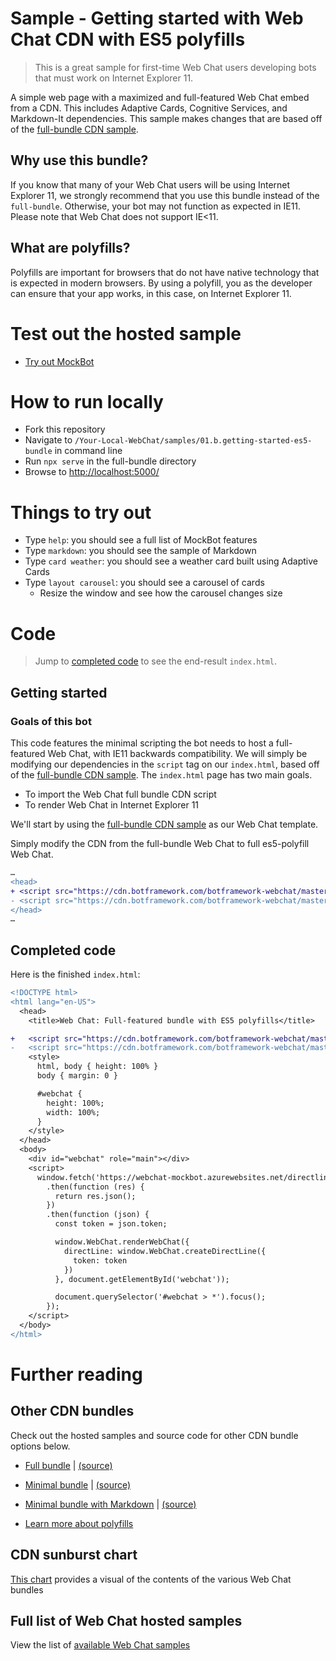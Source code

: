 # Sample -  Getting started with Web Chat CDN with ES5 polyfills

> This is a great sample for first-time Web Chat users developing bots that must work on Internet Explorer 11.

A simple web page with a maximized and full-featured Web Chat embed from a CDN. This includes Adaptive Cards, Cognitive Services, and Markdown-It dependencies. This sample makes changes that are based off of the [full-bundle CDN sample](./../01.a.getting-started-full-bundle/README.md).

## Why use this bundle?
If you know that many of your Web Chat users will be using Internet Explorer 11, we strongly recommend that you use this bundle instead of the `full-bundle`. Otherwise, your bot may not function as expected in IE11. Please note that Web Chat does not support IE<11.

## What are polyfills?
Polyfills are important for browsers that do not have native technology that is expected in modern browsers. By using a polyfill, you as the developer can ensure that your app works, in this case, on Internet Explorer 11.

# Test out the hosted sample

- [Try out MockBot](https://microsoft.github.io/BotFramework-WebChat/01.b.getting-started-es5-bundle)

# How to run locally

- Fork this repository
- Navigate to `/Your-Local-WebChat/samples/01.b.getting-started-es5-bundle` in command line
- Run `npx serve` in the full-bundle directory
- Browse to [http://localhost:5000/](http://localhost:5000/)

# Things to try out

- Type `help`: you should see a full list of MockBot features
- Type `markdown`: you should see the sample of Markdown
- Type `card weather`: you should see a weather card built using Adaptive Cards
- Type `layout carousel`: you should see a carousel of cards
   - Resize the window and see how the carousel changes size

# Code

> Jump to [completed code](#completed-code) to see the end-result `index.html`.

## Getting started

### Goals of this bot

This code features the minimal scripting the bot needs to host a full-featured Web Chat, with IE11 backwards compatibility. We will simply be modifying our dependencies in the `script` tag on our `index.html`, based off of the [full-bundle CDN sample](./../01.a.getting-started-full-bundle/README.md).
The `index.html` page has two main goals.
- To import the Web Chat full bundle CDN script
- To render Web Chat in Internet Explorer 11

 We'll start by using the [full-bundle CDN sample](./../01.a.getting-started-full-bundle/README.md) as our Web Chat template.

 Simply modify the CDN from the full-bundle Web Chat to full es5-polyfill Web Chat.
```diff
…
<head>
+ <script src="https://cdn.botframework.com/botframework-webchat/master/webchat-es5.js"></script>
- <script src="https://cdn.botframework.com/botframework-webchat/master/webchat.js"></script>
</head>
…
```

## Completed code

Here is the finished `index.html`:

```diff
<!DOCTYPE html>
<html lang="en-US">
  <head>
    <title>Web Chat: Full-featured bundle with ES5 polyfills</title>

+   <script src="https://cdn.botframework.com/botframework-webchat/master/webchat-es5.js"></script>
-   <script src="https://cdn.botframework.com/botframework-webchat/master/webchat.js"></script>
    <style>
      html, body { height: 100% }
      body { margin: 0 }

      #webchat {
        height: 100%;
        width: 100%;
      }
    </style>
  </head>
  <body>
    <div id="webchat" role="main"></div>
    <script>
      window.fetch('https://webchat-mockbot.azurewebsites.net/directline/token', { method: 'POST' })
        .then(function (res) {
          return res.json();
        })
        .then(function (json) {
          const token = json.token;

          window.WebChat.renderWebChat({
            directLine: window.WebChat.createDirectLine({
              token: token
            })
          }, document.getElementById('webchat'));

          document.querySelector('#webchat > *').focus();
        });
    </script>
  </body>
</html>

```

# Further reading

## Other CDN bundles

Check out the hosted samples and source code for other CDN bundle options below.

- [Full bundle](https://microsoft.github.io/BotFramework-WebChat/01.a.getting-started-full-bundle) | [(source)](https://github.com/Microsoft/BotFramework-WebChat/tree/master/samples/01.a.getting-started-full-bundle)
- [Minimal bundle](https://microsoft.github.io/BotFramework-WebChat/02.a.getting-started-minimal-bundle) | [(source)](https://github.com/Microsoft/BotFramework-WebChat/tree/master/samples/02.a.getting-started-minimal-bundle)
- [Minimal bundle with Markdown](https://microsoft.github.io/BotFramework-WebChat/02.b.getting-started-minimal-markdown) | [(source)](https://github.com/Microsoft/BotFramework-WebChat/tree/master/samples/02.b.getting-started-minimal-markdown)

- [Learn more about polyfills](https://stackoverflow.com/questions/7087331/what-is-the-meaning-of-polyfills-in-html5)

## CDN sunburst chart

[This chart](http://cdn.botframework.com/botframework-webchat/master/stats.html) provides a visual of the contents of the various Web Chat bundles

## Full list of Web Chat hosted samples

View the list of [available Web Chat samples](https://github.com/Microsoft/BotFramework-WebChat/tree/master/samples)
